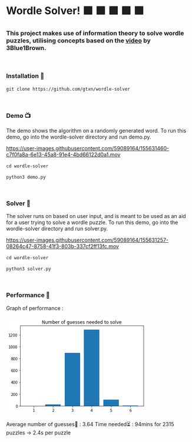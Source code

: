 # Wordle Solver! 🟩 🟩 🟩 🟩 🟩

### This project makes use of information theory to solve wordle puzzles, utilising concepts based on the [video](https://www.youtube.com/watch?v=v68zYyaEmEA) by 3Blue1Brown.

<br>

### Installation 🧰

```
git clone https://github.com/gtxn/wordle-solver
```

<br>

### Demo 📺

The demo shows the algorithm on a randomly generated word.
To run this demo, go into the wordle-solver directory and run demo.py.


https://user-images.githubusercontent.com/59089164/155631460-c7f0fa8a-6e13-45a8-91e4-4bd66122d0a1.mov


```
cd wordle-solver
```

```
python3 demo.py
```

<br>

### Solver 🧮

The solver runs on based on user input, and is meant to be used as an aid for a user trying to solve a wordle puzzle.
To run this demo, go into the wordle-solver directory and run solver.py.


https://user-images.githubusercontent.com/59089164/155631257-08264c47-8758-41f3-803b-337cf2ff13fc.mov


```
cd wordle-solver
```

```
python3 solver.py
```

<br>

### Performance 💯

Graph of performance :
<br>
<br>
![](./assets/guess_graph.png)
<br>

Average number of guesses🙋 : 3.64
Time needed⏳ : 94mins for 2315 puzzles -> 2.4s per puzzle

